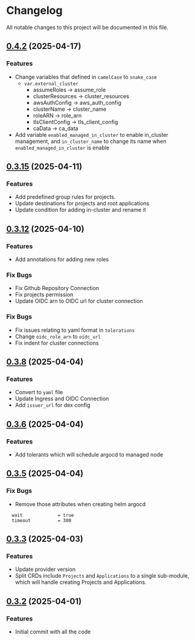 # Changelog

All notable changes to this project will be documented in this file.
## [0.4.2]() (2025-04-17)

### Features

* Change variables that defined in `camelCase` to `snake_case`
  * `var.external_cluster`
    * assumeRoles -> assume_role
    * clusterResources -> cluster_resources
    * awsAuthConfig -> aws_auth_config
    * clusterName -> cluster_name
    * roleARN -> role_arn
    * tlsClientConfig -> tls_client_config
    * caData -> ca_data
* Add variable `enabled_managed_in_cluster` to enable in_cluster management, and `in_cluster_name` to change its name when `enabled_managed_in_cluster` is enable

## [0.3.15]() (2025-04-11)

### Features

* Add predefined group rules for projects.
* Update destinations for projects and root applications
* Update condition for adding in-cluster and rename it

## [0.3.12]() (2025-04-10)

### Features

* Add annotations for adding new roles

### Fix Bugs

* Fix Github Repository Connection
* Fix projects permission
* Update OIDC arn to OIDC url for cluster connection

### Fix Bugs

* Fix issues relating to yaml format in `tolerations`
* Change `oidc_role_arn` to `oidc_url`
* Fix indent for cluster connections

## [0.3.8]() (2025-04-04)

### Features

* Convert to `yaml` file
* Update Ingress and OIDC Connection
* Add `issuer_url` for dex config

## [0.3.6]() (2025-04-04)

### Features

* Add tolerants which will schedule argocd to managed node

## [0.3.5]() (2025-04-04)

### Fix Bugs

* Remove those attributes when creating helm argocd
```hcl
  wait             = true
  timeout          = 300
```

## [0.3.3]() (2025-04-03)

### Features

* Update provider version
* Split CRDs include `Projects` and `Applications` to a single sub-module, which will handle creating Projects and Applications.

## [0.3.2]() (2025-04-01)

### Features

* Initial commit with all the code
